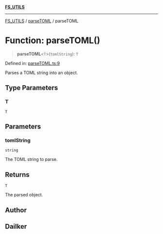 [**FS_UTILS**](../../README.md)

***

[FS_UTILS](../../README.md) / [parseTOML](../README.md) / parseTOML

# Function: parseTOML()

> **parseTOML**\<`T`\>(`tomlString`): `T`

Defined in: [parseTOML.ts:9](https://github.com/dailker/everyutil-js/blob/7799f3f003cb23f425be3f1c83c38483e2648188/src/fs/parseTOML.ts#L9)

Parses a TOML string into an object.

## Type Parameters

### T

`T`

## Parameters

### tomlString

`string`

The TOML string to parse.

## Returns

`T`

The parsed object.

## Author

## Dailker
